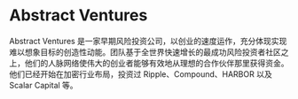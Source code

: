 # Abstract Ventures

Abstract Ventures 是一家早期风险投资公司，以创业的速度运作，充分体现实现难以想象目标的创造性动能。团队基于全世界快速增长的最成功风险投资者社区之上，他们的人脉网络使伟大的创业者能够有效地从理想的合作伙伴那里获得资金。他们已经开始在加密行业布局，投资过 Ripple、Compound、HARBOR 以及 Scalar Capital 等。

